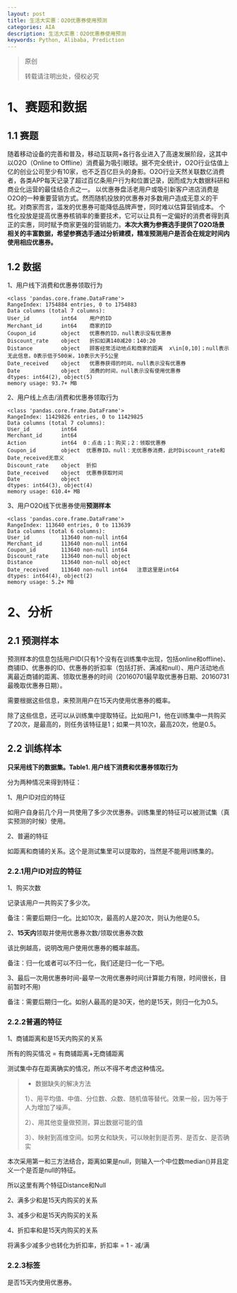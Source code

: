 ```yaml
---
layout: post
title: 生活大实惠：O2O优惠券使用预测
categories: AIA
description: 生活大实惠：O2O优惠券使用预测
keywords: Python, Alibaba, Prediction
---
```


> 原创
> 
> 转载请注明出处，侵权必究

# 1、赛题和数据
## 1.1 赛题
随着移动设备的完善和普及，移动互联网+各行各业进入了高速发展阶段，这其中以O2O（Online to Offline）消费最为吸引眼球。据不完全统计，O2O行业估值上亿的创业公司至少有10家，也不乏百亿巨头的身影。O2O行业天然关联数亿消费者，各类APP每天记录了超过百亿条用户行为和位置记录，因而成为大数据科研和商业化运营的最佳结合点之一。 以优惠券盘活老用户或吸引新客户进店消费是O2O的一种重要营销方式。然而随机投放的优惠券对多数用户造成无意义的干扰。对商家而言，滥发的优惠券可能降低品牌声誉，同时难以估算营销成本。 个性化投放是提高优惠券核销率的重要技术，它可以让具有一定偏好的消费者得到真正的实惠，同时赋予商家更强的营销能力。**本次大赛为参赛选手提供了O2O场景相关的丰富数据，希望参赛选手通过分析建模，精准预测用户是否会在规定时间内使用相应优惠券。**

## 1.2 数据
1、用户线下消费和优惠券领取行为

```
<class 'pandas.core.frame.DataFrame'>
RangeIndex: 1754884 entries, 0 to 1754883
Data columns (total 7 columns):
User_id          int64    用户的ID
Merchant_id      int64    商家的ID
Coupon_id        object   优惠券的ID，null表示没有优惠券
Discount_rate    object   折扣如满140减20：140:20
Distance         object   顾客经常活动地点和商家的距离  x\in[0,10]；null表示无此信息，0表示低于500米，10表示大于5公里
Date_received    object   优惠券获得的时间，null表示没有优惠券
Date             object   消费的时间，null表示没有使用优惠券
dtypes: int64(2), object(5)
memory usage: 93.7+ MB
```

2、用户线上点击/消费和优惠券领取行为

```
<class 'pandas.core.frame.DataFrame'>
RangeIndex: 11429826 entries, 0 to 11429825
Data columns (total 7 columns):
User_id          int64
Merchant_id      int64
Action           int64  0：点击；1：购买；2：领取优惠券
Coupon_id        object  优惠券ID。null：无优惠券消费，此时Discount_rate和Date_received无意义
Discount_rate    object  折扣
Date_received    object  优惠券获取时间
Date             object  
dtypes: int64(3), object(4)
memory usage: 610.4+ MB
```

3、用户O2O线下优惠券使用**预测样本**

```
<class 'pandas.core.frame.DataFrame'>
RangeIndex: 113640 entries, 0 to 113639
Data columns (total 6 columns):
User_id          113640 non-null int64  
Merchant_id      113640 non-null int64
Coupon_id        113640 non-null int64
Discount_rate    113640 non-null object
Distance         113640 non-null object
Date_received    113640 non-null int64   注意这里是int64
dtypes: int64(4), object(2)
memory usage: 5.2+ MB
```

# 2、分析
## 2.1 预测样本
预测样本的信息包括用户ID(只有1个没有在训练集中出现，包括online和offline)、商铺ID、优惠券的ID、优惠券的折扣率（包括打折、满减和null）、用户活动地点离最近商铺的距离、领取优惠券的时间（20160701最早取优惠券日期、20160731最晚取优惠券日期）。

需要根据这些信息，来预测用户在15天内使用优惠券的概率。

除了这些信息，还可以从训练集中提取特征。比如用户1，他在训练集中一共购买了20次，是最高的，则任务该特征是1；如果一共10次，最高20次，他是0.5。

## 2.2 训练样本
**只采用线下的数据集。Table1. 用户线下消费和优惠券领取行为**

分为两种情况来得到特征：

1、用户ID对应的特征

如用户自身前几个月一共使用了多少次优惠券。训练集里的特征可以被测试集（真实预测的时候）使用。

2、普遍的特征

如距离和商铺的关系。这个是测试集里可以提取的，当然是不能用训练集的。

### 2.2.1用户ID对应的特征
1、购买次数

记录该用户一共购买了多少次。

备注：需要后期归一化。比如10次，最高的人是20次，则认为他是0.5。

2、**15天内**领取并使用优惠券次数/领取优惠券次数

该比例越高，说明改用户使用优惠券的概率越高。

备注：归一化或者可以不归一化，我们还是归一化一下吧。

3、最后一次用优惠券时间-最早一次用优惠券时间(计算能力有限，时间很长，目前暂时不用)

备注：需要后期归一化。如别人最高的是30天，他的是15天，则归一化为0.5。

### 2.2.2普遍的特征
1、商铺距离和是15天内购买的关系

所有的购买情况 = 有商铺距离+无商铺距离

测试集中存在距离确实的情况，所以不得不考虑这种情况。

>* 数据缺失的解决方法
>
>1）、用平均值、中值、分位数、众数、随机值等替代。效果一般，因为等于人为增加了噪声。
>
>2）、用其他变量做预测，算出数据可能的值
>
>3）、映射到高维空间。如男女和缺失，可以映射到是否男、是否女、是否确实

本次采用第一和三方法结合，距离如果是null，则输入一个中位数median()并且定义一个是否是null的特征。

所以这里有两个特征Distance和Null

2、满多少和是15天内购买的关系

3、减多少和是15天内购买的关系

4、折扣率和是15天内购买的关系

将满多少减多少也转化为折扣率，折扣率 = 1 - 减/满

### 2.2.3标签
是否15天内使用优惠券。











